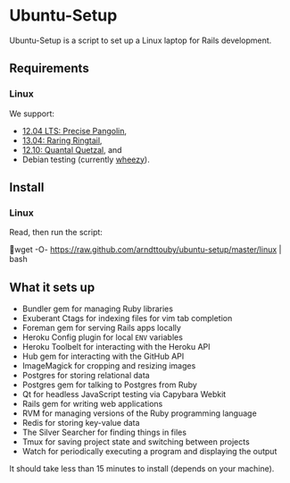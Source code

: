 Ubuntu-Setup
======

Ubuntu-Setup is a script to set up a Linux laptop for Rails development.

Requirements
------------

### Linux

We support:

* [12.04 LTS: Precise Pangolin](https://wiki.ubuntu.com/PrecisePangolin/ReleaseNotes),
* [13.04: Raring Ringtail](https://wiki.ubuntu.com/RaringRingtail/ReleaseNotes),
* [12.10: Quantal Quetzal](https://wiki.ubuntu.com/QuantalQuetzal/ReleaseNotes), and
* Debian testing (currently [wheezy](http://www.debian.org/releases/testing/)).

Install
-------

### Linux

Read, then run the script:

   wget -O- https://raw.github.com/arndttouby/ubuntu-setup/master/linux | bash

What it sets up
---------------

* Bundler gem for managing Ruby libraries
* Exuberant Ctags for indexing files for vim tab completion
* Foreman gem for serving Rails apps locally
* Heroku Config plugin for local `ENV` variables
* Heroku Toolbelt for interacting with the Heroku API
* Hub gem for interacting with the GitHub API
* ImageMagick for cropping and resizing images
* Postgres for storing relational data
* Postgres gem for talking to Postgres from Ruby
* Qt for headless JavaScript testing via Capybara Webkit
* Rails gem for writing web applications
* RVM for managing versions of the Ruby programming language
* Redis for storing key-value data
* The Silver Searcher for finding things in files
* Tmux for saving project state and switching between projects
* Watch for periodically executing a program and displaying the output

It should take less than 15 minutes to install (depends on your machine).
